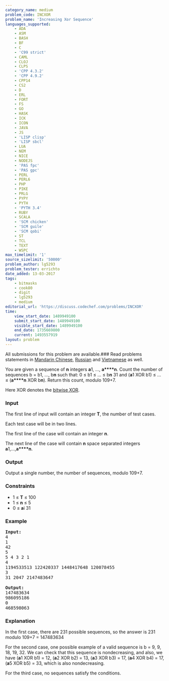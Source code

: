 ```yaml
---
category_name: medium
problem_code: INCXOR
problem_name: 'Increasing Xor Sequence'
languages_supported:
    - ADA
    - ASM
    - BASH
    - BF
    - C
    - 'C99 strict'
    - CAML
    - CLOJ
    - CLPS
    - 'CPP 4.3.2'
    - 'CPP 4.9.2'
    - CPP14
    - CS2
    - D
    - ERL
    - FORT
    - FS
    - GO
    - HASK
    - ICK
    - ICON
    - JAVA
    - JS
    - 'LISP clisp'
    - 'LISP sbcl'
    - LUA
    - NEM
    - NICE
    - NODEJS
    - 'PAS fpc'
    - 'PAS gpc'
    - PERL
    - PERL6
    - PHP
    - PIKE
    - PRLG
    - PYPY
    - PYTH
    - 'PYTH 3.4'
    - RUBY
    - SCALA
    - 'SCM chicken'
    - 'SCM guile'
    - 'SCM qobi'
    - ST
    - TCL
    - TEXT
    - WSPC
max_timelimit: '1'
source_sizelimit: '50000'
problem_author: lg5293
problem_tester: errichto
date_added: 13-03-2017
tags:
    - bitmasks
    - cook80
    - digit
    - lg5293
    - medium
editorial_url: 'https://discuss.codechef.com/problems/INCXOR'
time:
    view_start_date: 1489949100
    submit_start_date: 1489949100
    visible_start_date: 1489949100
    end_date: 1735669800
    current: 1493557919
layout: problem
---
```

All submissions for this problem are available.###  Read problems statements in [Mandarin Chinese](http://www.codechef.com/download/translated/COOK80/mandarin/INCXOR.pdf), [Russian](http://www.codechef.com/download/translated/COOK80/russian/INCXOR.pdf) and [Vietnamese](http://www.codechef.com/download/translated/COOK80/vietnamese/INCXOR.pdf) as well.

 You are given a sequence of **n** integers **a**1, ..., **a****n**. Count the number of sequences b = b1, ..., b**n** such that: 0 ≤ b1 ≤ ... ≤ b**n** 31 and (**a**1 XOR b1) ≤ … ≤ (**a****n** XOR b**n**). Return this count, modulo 109+7.

Here XOR denotes the [bitwise XOR](https://en.wikipedia.org/wiki/Bitwise_operation#XOR).

### Input

The first line of input will contain an integer **T**, the number of test cases.

Each test case will be in two lines.

The first line of the case will contain an integer **n**.

The next line of the case will contain **n** space separated integers **a**1,...,**a****n**.

### Output

Output a single number, the number of sequences, modulo 109+7.

### Constraints

- 1 ≤ **T** ≤ 100
- 1 ≤ **n** ≤ 5
- 0 ≤ **a**i 31

### Example

<pre>
<b>Input: </b>
4
1
42
5
5 4 3 2 1
4
1194533513 122420337 1448417648 120078455
3
31 2047 2147483647

<b>Output:</b>
147483634
986095186
0
468598063
</pre>
### Explanation

In the first case, there are 231 possible sequences, so the answer is 231 modulo 109+7 = 147483634

For the second case, one possible example of a valid sequence is b = 9, 9, 18, 19, 32. We can check that this sequence is nondecreasing, and also, we have (**a**1 XOR b1) = 12, (**a**2 XOR b2) = 13, (**a**3 XOR b3) = 17, (**a**4 XOR b4) = 17, (**a**5 XOR b5) = 33, which is also nondecreasing.

For the third case, no sequences satisfy the conditions.
